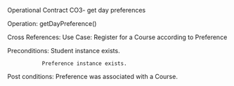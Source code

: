 Operational Contract  CO3- get day preferences

Operation:  getDayPreference()

Cross References:  Use Case: Register for a Course according to Preference

Preconditions: Student instance exists.

			   Preference instance exists.
			
Post conditions: Preference was associated with a Course.